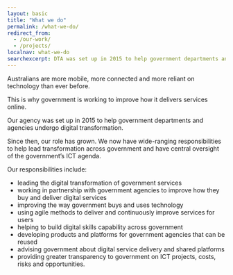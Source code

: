 ```yaml
---
layout: basic
title: "What we do"
permalink: /what-we-do/
redirect_from:
  - /our-work/
  - /projects/
localnav: what-we-do
searchexcerpt: DTA was set up in 2015 to help government departments and agencies undergo digital transformation. Since then, our role has grown. We now have wide-ranging responsibilities to help lead transformation across government and have central oversight of the government’s ICT agenda.
---
```


Australians are more mobile, more connected and more reliant on technology than ever before.

This is why government is working to improve how it delivers services online.

Our agency was set up in 2015 to help government departments and agencies undergo digital transformation.

Since then, our role has grown. We now have wide-ranging responsibilities to help lead transformation across government and have central oversight of the government’s ICT agenda.

Our responsibilities include:

- leading the digital transformation of government services
- working in partnership with government agencies to improve how they buy and deliver digital services
- improving the way government buys and uses technology
- using agile methods to deliver and continuously improve services for users
- helping to build digital skills capability across government 
- developing products and platforms for government agencies that can be reused
- advising government about digital service delivery and shared platforms
- providing greater transparency to government on ICT projects, costs, risks and opportunities.

